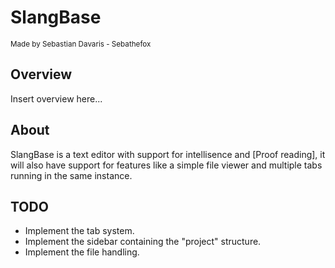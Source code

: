 # SlangBase
<small>Made by Sebastian Davaris - Sebathefox</small>

## Overview
Insert overview here...

## About
SlangBase is a text editor with support for intellisence and [Proof reading], it will also have support for features like a simple file viewer and multiple tabs running in the same instance.

## TODO

- Implement the tab system.
- Implement the sidebar containing the "project" structure.
- Implement the file handling.